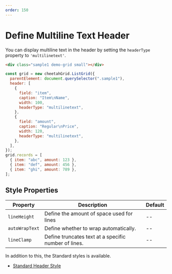 ```yaml
---
order: 150
---
```


# Define Multiline Text Header

You can display multiline text in the header by setting the `headerType` property to `'multilinetext'`.

<code-preview>

```html
<div class="sample1 demo-grid small"></div>
```

```js
const grid = new cheetahGrid.ListGrid({
  parentElement: document.querySelector(".sample1"),
  header: [
    {
      field: "item",
      caption: "Item\nName",
      width: 100,
      headerType: "multilinetext",
    },
    {
      field: "amount",
      caption: "Regular\nPrice",
      width: 120,
      headerType: "multilinetext",
    },
  ],
});
grid.records = [
  { item: "abc", amount: 123 },
  { item: "def", amount: 456 },
  { item: "ghi", amount: 789 },
];
```

</code-preview>

## Style Properties

| Property       | Description                                          | Default |
| -------------- | ---------------------------------------------------- | ------- |
| `lineHeight`   | Define the amount of space used for lines            | --      |
| `autoWrapText` | Define whether to wrap automatically.                | --      |
| `lineClamp`    | Define truncates text at a specific number of lines. | --      |

In addition to this, the Standard styles is available.

- [Standard Header Style](./header_styles.md)

